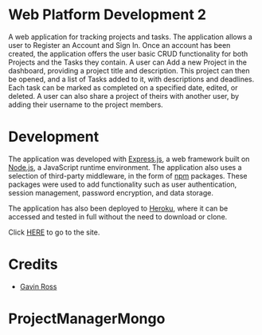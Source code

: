 # Web Platform Development 2

A web application for tracking projects and tasks. The application allows a user to Register an Account and Sign In. Once an account has been created, the application offers the user basic CRUD functionality for both Projects and the Tasks they contain. A user can Add a new Project in the dashboard, providing a project title and description. This project can then be opened, and a list of Tasks added to it, with descriptions and deadlines. Each task can be marked as completed on a specified date, edited, or deleted. A user can also share a project of theirs with another user, by adding their username to the project members.

# Development

The application was developed with [Express.js](https://expressjs.com/), a web framework built on [Node.js](https://nodejs.org/en/), a JavaScript runtime environment. The application also uses a selection of third-party middleware, in the form of [npm](https://www.npmjs.com/) packages. These packages were used to add functionality such as user authentication, session management, password encryption, and data storage.


The application has also been deployed to [Heroku](https://dashboard.heroku.com/), where it can be accessed and tested in full without the need to download or clone.

Click [HERE](https://sheltered-headland-27030.herokuapp.com/) to go to the site.

# Credits

 - [Gavin Ross](https://bitbucket.org/girvain/)

# ProjectManagerMongo
